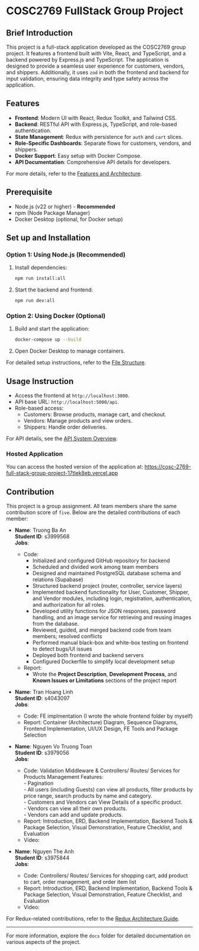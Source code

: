# COSC2769 FullStack Group Project

## Brief Introduction

This project is a full-stack application developed as the COSC2769 group project. It features a frontend built with Vite, React, and TypeScript, and a backend powered by Express.js and TypeScript. The application is designed to provide a seamless user experience for customers, vendors, and shippers. Additionally, it uses `zod` in both the frontend and backend for input validation, ensuring data integrity and type safety across the application.

## Features

- **Frontend**: Modern UI with React, Redux Toolkit, and Tailwind CSS.
- **Backend**: RESTful API with Express.js, TypeScript, and role-based authentication.
- **State Management**: Redux with persistence for `auth` and `cart` slices.
- **Role-Specific Dashboards**: Separate flows for customers, vendors, and shippers.
- **Docker Support**: Easy setup with Docker Compose.
- **API Documentation**: Comprehensive API details for developers.

For more details, refer to the [Features and Architecture](docs/FRONTEND_ARCHITECTURE.md).

## Prerequisite

- Node.js (v22 or higher) - **Recommended**
- npm (Node Package Manager)
- Docker Desktop (optional, for Docker setup)

## Set up and Installation

### Option 1: Using Node.js (Recommended)

1. Install dependencies:
   ```bash
   npm run install:all
   ```
2. Start the backend and frontend:
   ```bash
   npm run dev:all
   ```

### Option 2: Using Docker (Optional)

1. Build and start the application:
   ```bash
   docker-compose up --build
   ```
2. Open Docker Desktop to manage containers.

For detailed setup instructions, refer to the [File Structure](docs/FILE_STRUCTURE.md).

## Usage Instruction

- Access the frontend at `http://localhost:3000`.
- API base URL: `http://localhost:5000/api`.
- Role-based access:
  - Customers: Browse products, manage cart, and checkout.
  - Vendors: Manage products and view orders.
  - Shippers: Handle order deliveries.

For API details, see the [API System Overview](docs/API_SYSTEM.md).

### Hosted Application

You can access the hosted version of the application at: https://cosc-2769-full-stack-group-project-17tlek8eb.vercel.app

## Contribution

This project is a group assignment. All team members share the same contribution score of `five`. Below are the detailed contributions of each member:

- **Name**: Truong Ba An  
  **Student ID**: s3999568  
  **Jobs**: 
  + Code:  
    - Initialized and configured GitHub repository for backend  
    - Scheduled and divided work among team members  
    - Designed and maintained PostgreSQL database schema and relations (Supabase)  
    - Structured backend project (router, controller, service layers)  
    - Implemented backend functionality for User, Customer, Shipper, and Vendor modules, including login, registration, authentication, and authorization for all roles.
    - Developed utility functions for JSON responses, password handling, and an image service for retrieving and reusing images from the database.
    - Reviewed, guided, and merged backend code from team members; resolved conflicts  
    - Performed manual black-box and white-box testing on frontend to detect bugs/UI issues  
    - Deployed both frontend and backend servers  
    - Configured Dockerfile to simplify local development setup  
  + Report:  
    - Wrote the **Project Description**, **Development Process**, and **Known Issues or Limitations** sections of the project report  

- **Name**: Tran Hoang Linh  
  **Student ID**: s4043097\
  **Jobs**:

  - Code: FE implmentation (I wrote the whole frontend folder by myself)
  - Report: Container (Architecture) Diagram, Sequence Diagrams, Frontend Implementation, UI/UX Design, FE Tools and Package Selection

- **Name**: Nguyen Vo Truong Toan  
  **Student ID**: s3979056  
  **Jobs**:  
  + Code: Validation Middleware & Controllers/ Routes/ Services for Products Management Features:  
             - Pagination  
             - All users (including Guests) can view all products, filter products by price range, search products by name and category.  
             - Customers and Vendors can View Details of a specific product.  
             - Vendors can view all their own products.  
             - Vendors can add and update products.  
  + Report: Introduction, ERD, Backend Implementation, Backend Tools & Package Selection, Visual Demonstration, Feature Checklist, and Evaluation  
  + Video: 

- **Name**: Nguyen The Anh  
  **Student ID**: s3975844  
  **Jobs**:
  - Code: Controllers/ Routes/ Services for shopping cart, add product to cart, order management, and order item list
  - Report: Introduction, ERD, Backend Implementation, Backend Tools & Package Selection, Visual Demonstration, Feature Checklist, and Evaluation
  - Video:

For Redux-related contributions, refer to the [Redux Architecture Guide](docs/REDUX.md).

---

For more information, explore the `docs` folder for detailed documentation on various aspects of the project.